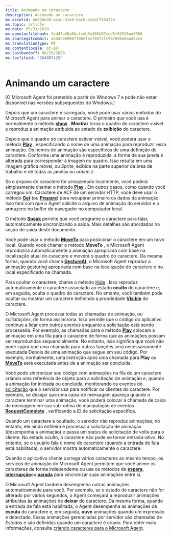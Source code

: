 ```yaml
---
title: Animando um caractere
description: Animando um caractere
ms.assetid: ed42de30-acac-41e8-bacb-4caaff254724
ms.topic: article
ms.date: 05/31/2018
ms.openlocfilehash: 3ed47b30a9bcfcdb5e305b87ced5f02526ae0056
ms.sourcegitcommit: ebd3ce6908ff865f1ef66f2fc96769be0aad82e1
ms.translationtype: MT
ms.contentlocale: pt-BR
ms.lasthandoff: 08/19/2020
ms.locfileid: "104007425"
---
```

# <a name="animating-a-character"></a>Animando um caractere

\[O Microsoft Agent foi preterido a partir do Windows 7 e pode não estar disponível nas versões subsequentes do Windows.\]

Depois que um caractere é carregado, você pode usar vários métodos do Microsoft Agent para animar o caractere. O primeiro que você usa é normalmente o método [**show**](show-method.md) . **Mostrar** torna o quadro do caractere visível e reproduz a animação atribuída ao estado de **exibição** do caractere.

Depois que o quadro do caractere estiver visível, você poderá usar o método [**Play**](play-method.md) , especificando o nome de uma animação para reproduzir essa animação. Os nomes de animação são específicos de uma definição de caractere. Conforme uma animação é reproduzida, a forma de sua janela é alterada para corresponder à imagem no quadro. Isso resulta em uma imagem gráfica móvel, ou *Sprite*, exibida na parte superior da área de trabalho e de todas as janelas ou *ordem z*.

Se o arquivo do caractere for armazenado localmente, você poderá simplesmente chamar o método [**Play**](play-method.md) . Em outros casos, como quando você carregou um. Caractere de ACF de um servidor HTTP, você deve usar o método [**Get**](get-method.md) (ou [**Prepare**](/windows/desktop/lwef/iagentcharacter--prepare)) para recuperar primeiro os dados da animação. Isso fará com que o Agent solicite o arquivo de animação do servidor e o armazene no buffer do navegador no computador local.

O método [**Speak**](speak-method.md) permite que você programe o caractere para falar, automaticamente sincronizando a saída. Mais detalhes são abordados na seção de saída deste documento.

Você pode usar o método [**MoveTo**](moveto-method.md) para posicionar o caractere em um novo local. Quando você chamar o método **MoveTo** , o Microsoft Agent reproduzirá automaticamente a animação apropriada com base na localização atual do caractere e moverá o quadro do caractere. Da mesma forma, quando você chama [**GestureAt**](gestureat-method.md), o Microsoft Agent reproduz a animação gesturing apropriada com base na localização do caractere e no local especificado na chamada.

Para ocultar o caractere, chame o método [Hide](hide-method.md) . Isso reproduz automaticamente o caractere associado ao estado **oculto** do caractere e, em seguida, oculta o quadro do caractere. No entanto, você também pode ocultar ou mostrar um caractere definindo a propriedade [**Visible**](visible-property.md) do caractere.

O Microsoft Agent processa todas as chamadas de animação, ou *solicitações*, de forma assíncrona. Isso permite que o código do aplicativo continue a lidar com outros eventos enquanto a solicitação está sendo processada. Por exemplo, as chamadas para o método [**Play**](play-method.md) colocam a animação em uma fila para o caractere de forma que as animações possam ser reproduzidas sequencialmente. No entanto, isso significa que você não pode supor que uma chamada para outras funções será necessariamente executada Depois de uma animação que segue em seu código. Por exemplo, normalmente, uma instrução após uma chamada para **Play** ou [**MoveTo**](moveto-method.md) será executada antes de a animação ser concluída.

Você pode sincronizar seu código com animações na fila de um caractere criando uma referência de objeto para a solicitação de animação e, quando a animação for iniciada ou concluída, monitorando os eventos de [solicitação](the-request-object.md) que o servidor usa para notificar os clientes do caractere. Por exemplo, se desejar que uma caixa de mensagem apareça quando o caractere terminar uma animação, você poderá colocar a chamada de caixa de mensagem em sua sub-rotina de manipulação de eventos [**RequestComplete**](requestcomplete-event.md) , verificando a ID de solicitação específica.

Quando um caractere é ocultado, o servidor não reproduz animações; no entanto, ele ainda enfileira e processa a solicitação de animação (desempenha a animação) e passa um status de solicitação de volta para o cliente. No estado oculto, o caractere não pode se tornar entrada-ativo. No entanto, se o usuário fala o nome do caractere (quando a entrada de fala está habilitada), o servidor mostra automaticamente o caractere.

Quando o aplicativo cliente carrega vários caracteres ao mesmo tempo, os serviços de animação do Microsoft Agent permitem que você anime os caracteres de forma independente ou use os métodos de [**espera**](wait-method.md), [**interrupção**](interrupt-method.md)ou [**parada**](stop-method.md) para sincronizar suas animações entre si.

O Microsoft Agent também desempenha outras animações automaticamente para você. Por exemplo, se o estado do caractere não for alterado por vários segundos, o Agent começará a reproduzir animações atribuídas às animações de **deixar** do caractere. Da mesma forma, quando a entrada de fala está habilitada, o Agent desempenha as animações de **escuta** do caractere e, em seguida, **ouve** animações quando um expressão é detectado. Essas animações gerenciadas por servidor são chamadas de *Estados* e são definidas quando um caractere é criado. Para obter mais informações, consulte [criando caracteres para o Microsoft Agent](agent-states.md).

 

 